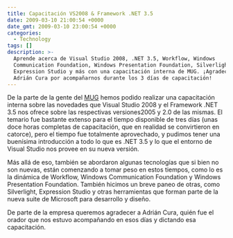 ```yaml
---
title: Capacitación VS2008 & Framework .NET 3.5
date: 2009-03-10 21:00:54 +0000
date_gmt: 2009-03-10 23:00:54 +0000
categories:
  - Technology
tags: []
description: >-
  Aprende acerca de Visual Studio 2008, .NET 3.5, Workflow, Windows
  Communication Foundation, Windows Presentation Foundation, Silverlight,
  Expression Studio y más con una capacitación interna de MUG. ¡Agradecemos a
  Adrián Cura por acompañarnos durante los 3 días de capacitación!
---
```


<div>

De la parte de la gente del [MUG](http://www.mug.org.ar/) hemos podido realizar una capacitación interna sobre las novedades que Visual Studio 2008 y el Framework .NET 3.5 nos ofrece sobre las respectivas versiones2005 y 2.0 de las mismas. El temario fue bastante extenso para el tiempo disponible de tres días (unas doce horas completas de capacitación, que en realidad se convirtieron en catorce), pero el tiempo fue totalmente aprovechado, y pudimos tener una buenísima introducción a todo lo que es .NET 3.5 y lo que el entorno de Visual Studio nos provee en su nueva versión.

Más allá de eso, también se abordaron algunas tecnologías que si bien no son nuevas, están comenzando a tomar peso en estos tiempos, como lo es la dinámica de Workflow, Windows Communication Foundation y Windows Presentation Foundation. También hicimos un breve paneo de otras, como Silverlight, Expression Studio y otras herramientas que forman parte de la nueva suite de Microsoft para desarrollo y diseño.

De parte de la empresa queremos agradecer a Adrián Cura, quién fue el orador que nos estuvo acompañando en esos días y dictando esa capacitación.

